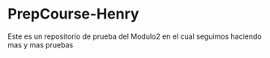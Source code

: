 # PrepCourse-Henry
Este es un repositorio de prueba del Modulo2 en el cual seguimos
haciendo mas y mas pruebas 
